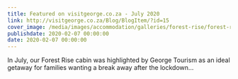 ```yaml
---
title: Featured on visitgeorge.co.za - July 2020
link: http://visitgeorge.co.za/Blog/BlogItem/?id=15
cover_image: /media/images/accommodation/galleries/forest-rise/forest-rise-12.jpg
publishdate: 2020-02-07 00:00:00
date: 2020-02-07 00:00:00
---
```


In July, our Forest Rise cabin was highlighted by George Tourism as an ideal getaway for families wanting a break away after the lockdown...
